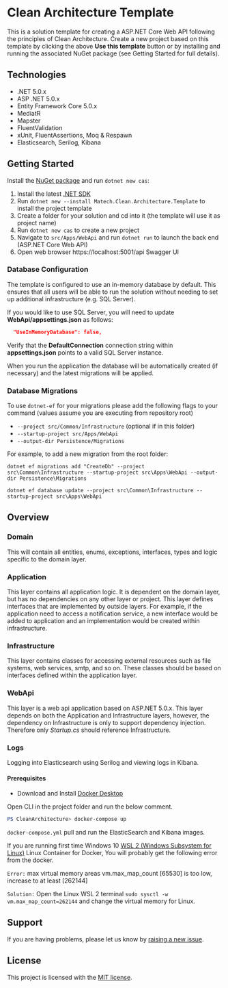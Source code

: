 ﻿ # Clean Architecture Template

This is a solution template for creating a ASP.NET Core Web API following the principles of Clean Architecture. Create a new project based on this template by clicking the above **Use this template** button or by installing and running the associated NuGet package (see Getting Started for full details). 


## Technologies
* .NET 5.0.x
* ASP .NET 5.0.x
* Entity Framework Core 5.0.x
* MediatR
* Mapster
* FluentValidation
* xUnit, FluentAssertions, Moq & Respawn
* Elasticsearch, Serilog, Kibana

## Getting Started

Install the [NuGet package](https://www.nuget.org/packages/Matech.Clean.Architecture.Template) and run `dotnet new cas`:

1. Install the latest [.NET SDK](https://dotnet.microsoft.com/download)
2. Run `dotnet new --install Matech.Clean.Architecture.Template` to install the project template
3. Create a folder for your solution and cd into it (the template will use it as project name)
4. Run `dotnet new cas` to create a new project
5. Navigate to `src/Apps/WebApi` and run `dotnet run` to launch the back end (ASP.NET Core Web API)
6. Open web browser https://localhost:5001/api Swagger UI


### Database Configuration

The template is configured to use an in-memory database by default. This ensures that all users will be able to run the solution without needing to set up additional infrastructure (e.g. SQL Server).

If you would like to use SQL Server, you will need to update **WebApi/appsettings.json** as follows:

```json
  "UseInMemoryDatabase": false,
```

Verify that the **DefaultConnection** connection string within **appsettings.json** points to a valid SQL Server instance. 

When you run the application the database will be automatically created (if necessary) and the latest migrations will be applied.

### Database Migrations

To use `dotnet-ef` for your migrations please add the following flags to your command (values assume you are executing from repository root)

* `--project src/Common/Infrastructure` (optional if in this folder)
* `--startup-project src/Apps/WebApi`
* `--output-dir Persistence/Migrations`

For example, to add a new migration from the root folder:

 `dotnet ef migrations add "CreateDb" --project src\Common\Infrastructure --startup-project src\Apps\WebApi --output-dir Persistence\Migrations`

 `dotnet ef database update --project src\Common\Infrastructure --startup-project src\Apps\WebApi`

## Overview

### Domain

This will contain all entities, enums, exceptions, interfaces, types and logic specific to the domain layer.

### Application

This layer contains all application logic. It is dependent on the domain layer, but has no dependencies on any other layer or project. This layer defines interfaces that are implemented by outside layers. For example, if the application need to access a notification service, a new interface would be added to application and an implementation would be created within infrastructure.

### Infrastructure

This layer contains classes for accessing external resources such as file systems, web services, smtp, and so on. These classes should be based on interfaces defined within the application layer.

### WebApi

This layer is a web api application based on ASP.NET 5.0.x. This layer depends on both the Application and Infrastructure layers, however, the dependency on Infrastructure is only to support dependency injection. Therefore only *Startup.cs* should reference Infrastructure.

### Logs

Logging into Elasticsearch using Serilog and viewing logs in Kibana.

#### Prerequisites

* Download and Install [Docker Desktop](https://www.docker.com/products/docker-desktop)

Open CLI in the project folder and run the below comment. 

```powershell
PS CleanArchitecture> docker-compose up
```
`docker-compose.yml` pull and run the ElasticSearch and Kibana images.

If you are running first time Windows 10 [WSL 2 (Windows Subsystem for Linux)](https://docs.microsoft.com/en-us/windows/wsl/install-win10) Linux Container for Docker, You will probably get the following error from the docker.

`Error:` max virtual memory areas vm.max_map_count [65530] is too low, increase to at least [262144]

`Solution:` Open the Linux WSL 2 terminal `sudo sysctl -w vm.max_map_count=262144` and change the virtual memory for Linux.

## Support

If you are having problems, please let us know by [raising a new issue](https://github.com/iayti/CleanArchitecture/issues/new/choose).

## License

This project is licensed with the [MIT license](LICENSE).

